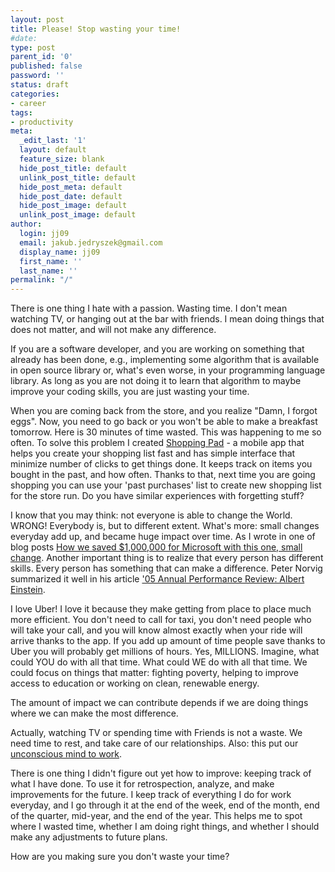 ```yaml
---
layout: post
title: Please! Stop wasting your time!
#date: 
type: post
parent_id: '0'
published: false
password: ''
status: draft
categories:
- career
tags:
- productivity
meta:
  _edit_last: '1'
  layout: default
  feature_size: blank
  hide_post_title: default
  unlink_post_title: default
  hide_post_meta: default
  hide_post_date: default
  hide_post_image: default
  unlink_post_image: default
author:
  login: jj09
  email: jakub.jedryszek@gmail.com
  display_name: jj09
  first_name: ''
  last_name: ''
permalink: "/"
---
```

<p>There is one thing I hate with a passion. Wasting time. I don't mean watching TV, or hanging out at the bar with friends. I mean doing things that does not matter, and will not make any difference.</p>
<p>If you are a software developer, and you are working on something that already has been done, e.g., implementing some algorithm that is available in open source library or, what's even worse, in your programming language library. As long as you are not doing it to learn that algorithm to maybe improve your coding skills, you are just wasting your time.</p>
<p>When you are coming back from the store, and you realize "Damn, I forgot eggs". Now, you need to go back or you won't be able to make a breakfast tomorrow. Here is 30 minutes of time wasted. This was happening to me so often. To solve this problem I created <a href="http://github.com/jj09/ShoppingPad">Shopping Pad</a> - a mobile app that helps you create your shopping list fast and has simple interface that minimize number of clicks to get things done. It keeps track on items you bought in the past, and how often. Thanks to that, next time you are going shopping you can use your 'past purchases' list to create new shopping list for the store run. Do you have similar experiences with forgetting stuff?</p>
<p>I know that you may think: not everyone is able to change the World. WRONG! Everybody is, but to different extent. What's more: small changes everyday add up, and became huge impact over time. As I wrote in one of blog posts <a href="http://jj09.net/how-we-saved-1000000-for-microsoft-with-this-one-small-change/">How we saved $1,000,000 for Microsoft with this one, small change</a>. Another important thing is to realize that every person has different skills. Every person has something that can make a difference. Peter Norvig summarized it well in his article <a href="http://norvig.com/performance-review.html">'05 Annual Performance Review: Albert Einstein</a>.</p>
<p>I love Uber! I love it because they make getting from place to place much more efficient. You don't need to call for taxi, you don't need people who will take your call, and you will know almost exactly when your ride will arrive thanks to the app. If you add up amount of time people save thanks to Uber you will probably get millions of hours. Yes, MILLIONS. Imagine, what could YOU do with all that time. What could WE do with all that time. We could focus on things that matter: fighting poverty, helping to improve access to education or working on clean, renewable energy.</p>
<p>The amount of impact we can contribute depends if we are doing things where we can make the most difference.</p>
<p>Actually, watching TV or spending time with Friends is not a waste. We need time to rest, and take care of our relationships. Also: this put our <a href="https://www.psychologytoday.com/us/blog/your-brain-work/201209/stop-trying-solve-problems">unconscious mind to work</a>.</p>
<p>There is one thing I didn't figure out yet how to improve: keeping track of what I have done. To use it for retrospection, analyze, and make improvements for the future. I keep track of everything I do for work everyday, and I go through it at the end of the week, end of the month, end of the quarter, mid-year, and the end of the year. This helps me to spot where I wasted time, whether I am doing right things, and whether I should make any adjustments to future plans.</p>
<p>How are you making sure you don't waste your time?</p>
